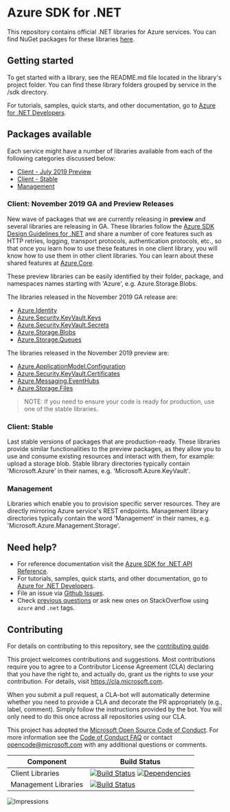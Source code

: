 # Azure SDK for .NET
This repository contains official .NET libraries for Azure services. You can find NuGet packages for these libraries [here](packages.md). 

## Getting started

To get started with a library, see the README.md file located in the library's project folder. You can find these library folders grouped by service in the /sdk directory.

For tutorials, samples, quick starts, and other documentation, go to [Azure for .NET Developers](https://docs.microsoft.com/en-us/dotnet/azure/).

## Packages available
Each service might have a number of libraries available from each of the following categories discussed below:

* [Client - July 2019 Preview](#Client-July-2019-Preview)
* [Client - Stable](#Client-Stable)
* [Management](#Management)


### Client: November 2019 GA and Preview Releases
New wave of packages that we are currently releasing in **preview** and several libraries are releasing in GA.
These libraries follow the [Azure SDK Design Guidelines for .NET](https://azure.github.io/azure-sdk/dotnet/guidelines/) and share a number of core features such as HTTP retries, logging, transport protocols, authentication protocols, etc., so that once you learn how to use these features in one client library, you will know how to use them in other client libraries. You can learn about these shared features at [Azure.Core](/sdk/core/Azure.Core/README.md).

These preview libraries can be easily identified by their folder, package, and namespaces names starting with 'Azure', e.g. Azure.Storage.Blobs. 

The libraries released in the November 2019 GA release are:
* [Azure.Identity](https://github.com/Azure/azure-sdk-for-net/tree/master/sdk/identity/Azure.Identity/README.md)
* [Azure.Security.KeyVault.Keys](https://github.com/Azure/azure-sdk-for-net/blob/master/sdk/keyvault/Azure.Security.KeyVault.Keys/README.md)
* [Azure.Security.KeyVault.Secrets](https://github.com/Azure/azure-sdk-for-net/blob/master/sdk/keyvault/Azure.Security.KeyVault.Secrets/README.md)
* [Azure.Storage.Blobs](https://github.com/Azure/azure-sdk-for-net/blob/master/sdk/storage/Azure.Storage.Blobs/README.md)
* [Azure.Storage.Queues](https://github.com/Azure/azure-sdk-for-net/blob/master/sdk/storage/Azure.Storage.Queues/README.md)

The libraries released in the November 2019 preview are:
* [Azure.ApplicationModel.Configuration](https://github.com/Azure/azure-sdk-for-net/blob/master/sdk/appconfiguration/Azure.Data.AppConfiguration/README.md)
* [Azure.Security.KeyVault.Certificates](https://github.com/Azure/azure-sdk-for-net/blob/master/sdk/keyvault/Azure.Security.KeyVault.Certificates/README.md)
* [Azure.Messaging.EventHubs](https://github.com/Azure/azure-sdk-for-net/blob/master/sdk/eventhub/Azure.Messaging.EventHubs/README.md)
* [Azure.Storage.Files](https://github.com/Azure/azure-sdk-for-net/blob/master/sdk/storage/Azure.Storage.Files/README.md)

>NOTE: If you need to ensure your code is ready for production, use one of the stable libraries.

### Client: Stable
Last stable versions of packages that are production-ready. These libraries provide similar functionalities to the preview packages, as they allow you to use and consume existing resources and interact with them, for example: upload a storage blob. Stable library directories typically contain 'Microsoft.Azure' in their names, e.g. 'Microsoft.Azure.KeyVault'.

### Management
Libraries which enable you to provision specific server resources. They are directly mirroring Azure service's REST endpoints. Management library directories typically contain the word 'Management' in their names, e.g. 'Microsoft.Azure.Management.Storage'.

## Need help?
* For reference documentation visit the [Azure SDK for .NET API Reference](http://aka.ms/net-docs).
* For tutorials, samples, quick starts, and other documentation, go to [Azure for .NET Developers](https://docs.microsoft.com/en-us/dotnet/azure/).
* File an issue via [Github Issues](https://github.com/Azure/azure-sdk-for-net/issues/new/choose).
* Check [previous questions](https://stackoverflow.com/questions/tagged/azure+.net) or ask new ones on StackOverflow using `azure` and `.net` tags.

## Contributing
For details on contributing to this repository, see the [contributing guide](CONTRIBUTING.md).

This project welcomes contributions and suggestions. Most contributions require you to agree to a Contributor License Agreement (CLA) declaring that you have the right to, and actually do, grant us the rights to use your contribution. For details, visit
https://cla.microsoft.com.

When you submit a pull request, a CLA-bot will automatically determine whether you need to provide a CLA and decorate the PR appropriately (e.g., label, comment). Simply follow the instructions provided by the bot. You will only need to do this once across all repositories using our CLA.

This project has adopted the [Microsoft Open Source Code of Conduct](https://opensource.microsoft.com/codeofconduct/). For more information see the [Code of Conduct FAQ](https://opensource.microsoft.com/codeofconduct/faq/) or contact [opencode@microsoft.com](mailto:opencode@microsoft.com) with any additional questions or comments.

| Component | Build Status |
| --------- | ------------ |
| Client Libraries | [![Build Status](https://dev.azure.com/azure-sdk/public/_apis/build/status/290?branchName=master)](https://dev.azure.com/azure-sdk/public/_build/latest?definitionId=290&branchName=master) [![Dependencies](https://img.shields.io/badge/dependencies-analyzed-blue.svg)](https://azuresdkartifacts.blob.core.windows.net/azure-sdk-for-net/dependencies/dependencies.html) |
| Management Libraries | [![Build Status](https://dev.azure.com/azure-sdk/public/_apis/build/status/529?branchName=master)](https://dev.azure.com/azure-sdk/public/_build/latest?definitionId=529&branchName=master) |

![Impressions](https://azure-sdk-impressions.azurewebsites.net/api/impressions/azure-sdk-for-net%2FREADME.png)
